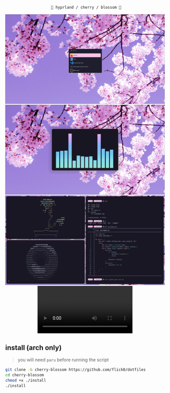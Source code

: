 <div align="justify">

<div align="center">

```ocaml
 🌸 hyprland / cherry / blossom 🌸
```

![apps](./assets/app_picker.png)<br>
![cava](./assets/cava.png)<br>
![workflow](./assets/workflow.png)<br>
![hyprland](./assets/hyprland.mp4)<br>

</div>

## install (arch only)

> you will need `paru` before running the script

```bash
git clone -b cherry-blossom https://github.com/flick0/dotfiles
cd cherry-blossom
chmod +x ./install
./install
```